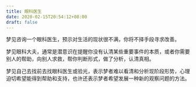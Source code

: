 ```yaml
---
title: 眼科医生
date: 2020-02-15T20:54:12+08:00
draft: false
---
```


梦见咨询一个眼科医生，预示对生活的现状很不满，你将不择手段寻求改善。

梦见眼科大夫，通常是潜意识在提醒你没有认清某些重要事件的本质，或者你需要别人的帮助，向别人求救，帮你判断形式，做了分析，认清真相。

梦见自己去找前去找眼科医生或验光，表示梦者难以看清和分析现阶段形势，心理迫切希望能得到帮助和支持，也许还表示梦者希望发展一种新的观察问题的方法。

